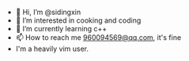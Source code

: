 - 👋 Hi, I’m @sidingxin
- 👀 I’m interested in cooking and coding
- 🌱 I’m currently learning c++
- 📫 How to reach me 960094569@qq.com, it's fine
- I'm a heavily vim user.

<!---
sidingxin/sidingxin is a ✨ special ✨ repository because its `README.md` (this file) appears on your GitHub profile.
You can click the Preview link to take a look at your changes.
--->
